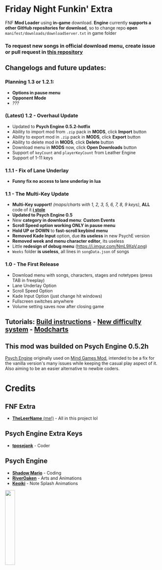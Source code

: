 # Friday Night Funkin' Extra
FNF **Mod Loader** using **in-game** download. **Engine** currently **supports a other GitHub repositories for download**, so to change repo **open** `manifest/downloads/downloadServer.txt` in game folder
### To request new songs in official download menu, create issue or pull request in [this repository](https://github.com/TheLeerName/FNF-extra-docs)

## Changelogs and future updates:
### Planning 1.3 or 1.2.1:
- **Options in pause menu**
- **Opponent Mode**
- *???*

### (Latest) 1.2 - Overhaul Update
- Updated to **Psych Engine 0.5.2-hotfix**
- Ability to import mod from `.zip` pack in **MODS**, click **Import** button
- Ability to export mod in `.zip` pack in **MODS**, click **Export** button
- Ability to delete mod in **MODS**, click **Delete** button
- Download menu in **MODS** now, click **Open Downloads** button
- Support of `keyCount` and `playerKeyCount` from Leather Engine
- Support of 1-11 keys

### 1.1.1 - Fix of Lane Underlay
- **Funny fix no access to lane underlay in lua**

### 1.1 - The Multi-Key Update
- **Multi-Key support!** *(maps/charts with 1, 2, 3, 5, 6, 7, 8, 9 keys)*, **ALL** code of it [**i stole**](https://github.com/tposejank/FNF-PsychEngine-ExtraKeys)
- **Updated to Psych Engine 0.5**
- New **category in download menu**: **Custom Events**
- **Scroll Speed option working ONLY in pause menu**
- **Hold UP or DOWN** to **fast-scroll keybind menu**
- **Removed Kade Input** option, due **its useless** in new PsychE version
- **Removed week and menu character editor**, its useless
- Little **redesign of debug menu** (https://i.imgur.com/NmL9XpV.png)
- `Weeks` folder **is useless**, all lines in `songData.json` of songs

### 1.0 - The First Release
- Download menu with songs, characters, stages and notetypes (press TAB in freeplay)
- Lane Underlay Option
- Scroll Speed Option
- Kade Input Option (just change hit windows)
- Fullscreen switches anywhere
- Volume setting saves now after closing game

## Tutorials: [Build instructions](art/docs/building.md) - [New difficulty system](art/docs/songs.md) - [Modcharts](https://github.com/ShadowMario/FNF-PsychEngine/wiki/Lua-Script-API)

## This mod was builded on Psych Engine 0.5.2h
[Psych Engine](https://github.com/ShadowMario/FNF-PsychEngine) originally used on [Mind Games Mod](https://gamebanana.com/mods/301107), intended to be a fix for the vanilla version's many issues while keeping the casual play aspect of it. Also aiming to be an easier alternative to newbie coders.

# Credits
## FNF Extra
* [**TheLeerName** (me!)](https://vk.com/theleername) - All in this project lol
## Psych Engine Extra Keys
* [**tposejank**](https://gamebanana.com/members/1834016) - Coder
## Psych Engine
* [**Shadow Mario**](https://twitter.com/Shadow_Mario_) - Coding
* [**RiverOaken**](https://twitter.com/RiverOaken) - Arts and Animations
* [**Keoiki**](https://twitter.com/Keoiki_) - Note Splash Animations

<img src="https://user-images.githubusercontent.com/85291330/140801284-4bf80649-49d3-4c31-a0ae-390bb70c580b.png" width="25%"/>